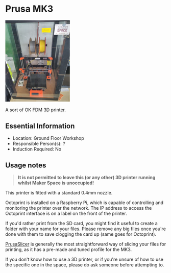 # Prusa MK3

[<img class="right" src="./images/overview.jpg" alt="Prusa MK3 overview" width="40%">](./images/overview.jpg)

A sort of OK FDM 3D printer.

## Essential Information

- Location: Ground Floor Workshop
- Responsible Person(s): ?
- Induction Required: No

## Usage notes

> **It is not permitted to leave this (or any other) 3D printer running whilst Maker Space is unoccupied!**

This printer is fitted with a standard 0.4mm nozzle.

Octoprint is installed on a Raspberry Pi, which is capable of controlling and monitoring the printer over the network.
The IP address to access the Octoprint interface is on a label on the front of the printer.

If you'd rather print from the SD card, you might find it useful to create a folder with your name for your files.
Please remove any big files once you're done with them to save clogging the card up (same goes for Octoprint).

[PrusaSlicer](https://github.com/prusa3d/PrusaSlicer/releases) is generally the most straightforward way of slicing your files for printing, as it has a pre-made and tuned profile for the MK3.

If you don't know how to use a 3D printer, or if you're unsure of how to use the specific one in the space, please do ask someone before attempting to.
